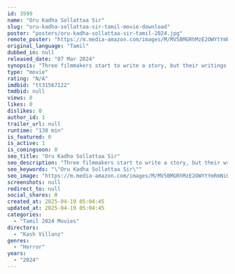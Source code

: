 ```yaml
---
id: 3599
name: "Oru Kadha Sollattaa Sir"
slug: "oru-kadha-sollattaa-sir-tamil-movie-download"
poster: "posters/oru-kadha-sollattaa-sir-tamil-2024.jpg"
remote_poster: "https://m.media-amazon.com/images/M/MV5BMGRhMzE2OWYtYmRmNi00Y2M1LWI4YWMtZDRiOTk1ODkyOWI1XkEyXkFqcGdeQXVyMDU2NjAwNg@@._V1_SX300.jpg"
original_language: "Tamil"
dubbed_in: null
released_date: "07 Mar 2024"
synopsis: "Three filmmakers start to write a story, but their writings turn into an awful reality. Spirits become intertwined in their tale with their mysterious past, concluding with Yamma, the King of Hell, making an appearance."
type: "movie"
rating: "N/A"
imdbid: "tt31567122"
tmdbid: null
views: 0
likes: 0
dislikes: 0
author_id: 1
trailer_url: null
runtime: "130 min"
is_featured: 0
is_active: 1
is_comingsoon: 0
seo_title: "Oru Kadha Sollattaa Sir"
seo_description: "Three filmmakers start to write a story, but their writings turn into an awful reality. Spirits become intertwined in their tale with their mysterious past, concluding with Yamma, the King of Hell, making an appearance."
seo_keywords: "\"Oru Kadha Sollattaa Sir\""
seo_image: "https://m.media-amazon.com/images/M/MV5BMGRhMzE2OWYtYmRmNi00Y2M1LWI4YWMtZDRiOTk1ODkyOWI1XkEyXkFqcGdeQXVyMDU2NjAwNg@@._V1_SX300.jpg"
screenshots: null
redirect_to: null
social_shares: 0
created_at: 2025-04-19 05:04:45
updated_at: 2025-04-19 05:04:45
categories:
  - "Tamil 2024 Movies"
directors:
  - "Kash Villanz"
genres:
  - "Horror"
years:
  - "2024"
---
```

